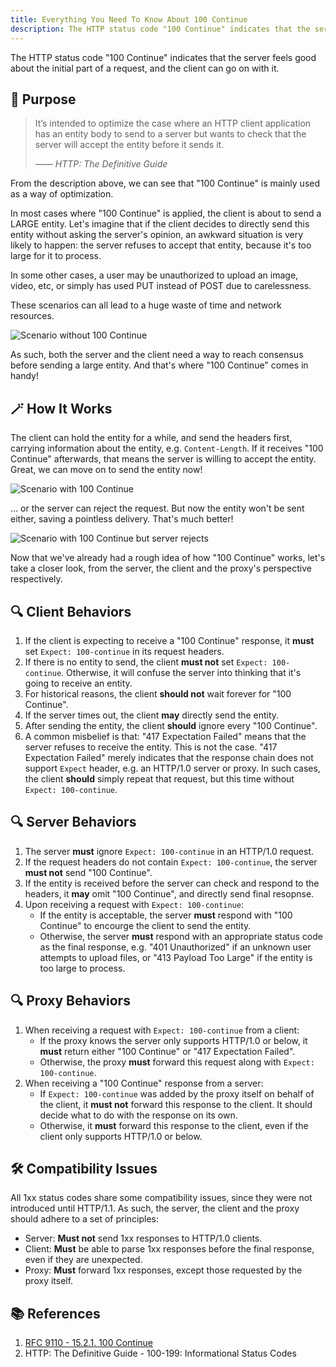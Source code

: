 ```yaml
---
title: Everything You Need To Know About 100 Continue
description: The HTTP status code "100 Continue" indicates that the server feels good about the initial part of a request, and the client can go on with it.
---
```


The HTTP status code "100 Continue" indicates that the server feels good about the initial part of a request, and the client can go on with it.

## 📌 Purpose

> It’s intended to optimize the case where an HTTP client application has an entity body to send to a server but wants to check that the server will accept the entity before it sends it.
>
> _—— HTTP: The Definitive Guide_

From the description above, we can see that "100 Continue" is mainly used as a way of optimization.

In most cases where "100 Continue" is applied, the client is about to send a LARGE entity. Let's imagine that if the client decides to directly send this entity without asking the server's opinion, an awkward situation is very likely to happen: the server refuses to accept that entity, because it's too large for it to process.

In some other cases, a user may be unauthorized to upload an image, video, etc, or simply has used PUT instead of POST due to carelessness.

These scenarios can all lead to a huge waste of time and network resources.

![Scenario without 100 Continue](https://user-images.githubusercontent.com/78269445/212549192-29cd0fc5-02a9-4662-8823-38049f42dd45.png)

As such, both the server and the client need a way to reach consensus before sending a large entity. And that's where "100 Continue" comes in handy!

## 🪄 How It Works

The client can hold the entity for a while, and send the headers first, carrying information about the entity, e.g. `Content-Length`. If it receives "100 Continue" afterwards, that means the server is willing to accept the entity. Great, we can move on to send the entity now!

![Scenario with 100 Continue](https://user-images.githubusercontent.com/78269445/212549341-65f0ec6a-3201-43a1-9966-70a0c7bdad13.png)

... or the server can reject the request. But now the entity won't be sent either, saving a pointless delivery. That's much better!

![Scenario with 100 Continue but server rejects](https://user-images.githubusercontent.com/78269445/212549472-eb1cd1da-06f7-4892-bd3b-70fa5411658e.png)

Now that we've already had a rough idea of how "100 Continue" works, let's take a closer look, from the server, the client and the proxy's perspective respectively.

## 🔍 Client Behaviors

1. If the client is expecting to receive a "100 Continue" response, it **must** set `Expect: 100-continue` in its request headers.
2. If there is no entity to send, the client **must not** set `Expect: 100-continue`. Otherwise, it will confuse the server into thinking that it's going to receive an entity.
3. For historical reasons, the client **should not** wait forever for "100 Continue".
4. If the server times out, the client **may** directly send the entity.
5. After sending the entity, the client **should** ignore every "100 Continue".
6. A common misbelief is that: "417 Expectation Failed" means that the server refuses to receive the entity. This is not the case. "417 Expectation Failed" merely indicates that the response chain does not support `Expect` header, e.g. an HTTP/1.0 server or proxy. In such cases, the client **should** simply repeat that request, but this time without `Expect: 100-continue`.

## 🔍 Server Behaviors

1. The server **must** ignore `Expect: 100-continue` in an HTTP/1.0 request.
2. If the request headers do not contain `Expect: 100-continue`, the server **must not** send "100 Continue".
3. If the entity is received before the server can check and respond to the headers, it **may** omit "100 Continue", and directly send final resopnse.
4. Upon receiving a request with `Expect: 100-continue`:
   - If the entity is acceptable, the server **must** respond with "100 Continue" to encourge the client to send the entity.
   - Otherwise, the server **must** respond with an appropriate status code as the final response, e.g. "401 Unauthorized" if an unknown user attempts to upload files, or "413 Payload Too Large" if the entity is too large to process.

## 🔍 Proxy Behaviors

1. When receiving a request with `Expect: 100-continue` from a client:
   - If the proxy knows the server only supports HTTP/1.0 or below, it **must** return either "100 Continue" or "417 Expectation Failed".
   - Otherwise, the proxy **must** forward this request along with `Expect: 100-continue`.
2. When receiving a "100 Continue" response from a server:
   - If `Expect: 100-continue` was added by the proxy itself on behalf of the client, it **must not** forward this response to the client. It should decide what to do with the response on its own.
   - Otherwise, it **must** forward this response to the client, even if the client only supports HTTP/1.0 or below.

## 🛠️ Compatibility Issues

All 1xx status codes share some compatibility issues, since they were not introduced until HTTP/1.1. As such, the server, the client and the proxy should adhere to a set of principles:

- Server: **Must not** send 1xx responses to HTTP/1.0 clients.
- Client: **Must** be able to parse 1xx responses before the final response, even if they are unexpected.
- Proxy: **Must** forward 1xx responses, except those requested by the proxy itself.

## 📚 References

1. [RFC 9110 - 15.2.1. 100 Continue](https://www.rfc-editor.org/rfc/rfc9110#section-15.2.1)
2. HTTP: The Definitive Guide - 100-199: Informational Status Codes
